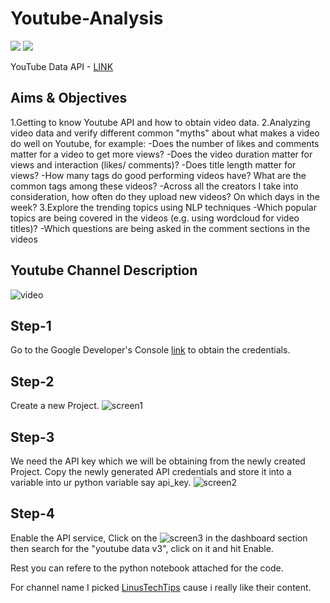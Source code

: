 # Youtube-Analysis

![](https://www.mygrow.me/wp-content/uploads/2020/03/302-3020719_youtube-music-logo-png-transparent-background-youtube-logo.jpg)
![](https://upload.wikimedia.org/wikipedia/commons/7/77/2018_Linus_Tech_Tips_logo.svg)

YouTube Data API - [LINK](https://developers.google.com/youtube/v3/getting-started)

## Aims & Objectives
1.Getting to know Youtube API and how to obtain video data.
2.Analyzing video data and verify different common "myths" about what makes a video do well on Youtube, for example:
  -Does the number of likes and comments matter for a video to get more views?
  -Does the video duration matter for views and interaction (likes/ comments)?
  -Does title length matter for views?
  -How many tags do good performing videos have? What are the common tags among these videos?
  -Across all the creators I take into consideration, how often do they upload new videos? On which days in the week?
3.Explore the trending topics using NLP techniques
  -Which popular topics are being covered in the videos (e.g. using wordcloud for video titles)?
  -Which questions are being asked in the comment sections in the videos

## Youtube Channel Description 
![video](https://user-images.githubusercontent.com/55085437/174777812-74f8dd0d-8d14-4e1c-b326-3f3ca1bca5ba.png)

## Step-1

Go to the Google Developer's Console [link](https://console.cloud.google.com/apis/dashboard?pli=1&project=new-project-351811) to obtain the credentials.

## Step-2

Create a new Project. ![screen1](https://user-images.githubusercontent.com/55085437/174775094-961bcfcc-a031-4935-b8c3-5025e63f20dd.png)

## Step-3

We need the API key which we will be obtaining from the newly created Project. Copy the newly generated API credentials and store it into a variable into ur python variable say api_key. ![screen2](https://user-images.githubusercontent.com/55085437/174775193-c36c72b1-9669-41a5-acbd-975f31d5a887.png)

## Step-4

Enable the API service, Click on the ![screen3](https://user-images.githubusercontent.com/55085437/174775876-708fbf27-f987-4a37-b17e-7bebdc5aac78.png) in the dashboard section then search for the "youtube data v3", click on it and hit Enable.



Rest you can refere to the python notebook attached for the code.

For channel name I picked [LinusTechTips](https://www.youtube.com/c/LinusTechTips) cause i really like their content.
